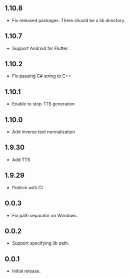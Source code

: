 ## 1.10.8

* Fix released packages. There should be a lib directory.

## 1.10.7

* Support Android for Flutter.

## 1.10.2

* Fix passing C# string to C++

## 1.10.1

* Enable to stop TTS generation

## 1.10.0

* Add inverse text normalization

## 1.9.30

* Add TTS

## 1.9.29

* Publish with CI

## 0.0.3

* Fix path separator on Windows.

## 0.0.2

* Support specifying lib path.

## 0.0.1

* Initial release.
